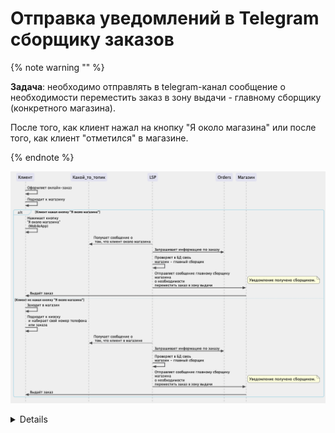 # Отправка уведомлений в Telegram сборщику заказов

{% note warning "" %}

**Задача**: необходимо отправлять в telegram-канал сообщение о необходимости переместить заказ в зону выдачи - главному сборщику (конкретного магазина).

После того, как клиент нажал на кнопку "Я около магазина" или после того, как клиент "отметился" в магазине.

{% endnote %}

![TestUml](_my/firstDiagram.png)


<details>

```
@startuml firstDiagram

skinparam maxMessageSize 300
skinparam sequenceArrowThickness 2
skinparam roundcorner 10
skinparam backgroundColor EFEFEF
skinparam style strictuml
skinparam ParticipantBorderColor EFEFEF
skinparam DatabaseBorderColor EFEFEF

skinparam sequence {
ArrowColor 49494A
LifeLineBorderColor 49494A
LifeLineBackgroundColor 49494A
ArrowFontSize 12
GroupBorderColor LightBlue
GroupFontSize 10 
GroupHeaderFontColor 49494A
} 

participant Клиент
participant Какой_то_топик
participant LSP
participant Orders
participant Магазин


Клиент -> Клиент: Оформляет онлайн-заказ
Клиент -> Клиент: Подходит к магазину

alt Клиент нажал кнопку "Я около магазина"
     Клиент -> Клиент: Нажимает кнопку \n"Я около магазина" \n (MobileApp)
     LSP --> Какой_то_топик: Получает сообщение о \n том, что клиент около магазина
     LSP -> Orders: Запрашивает информацию по заказу
     LSP -> LSP: Проверяет в БД связь \nмагазин - главный сборщик
     LSP -> Магазин: Отправляет сообщение главному сборщику магазина \nо необходимости\nпереместить заказ в зону выдачи
     note right: Уведомление получено сборщиком. 
     Магазин -> Клиент: Выдаёт заказ
     deactivate Магазин

else Клиент не нажал кнопку "Я около магазина"
    Клиент -> Клиент: Заходит в магазин
    Клиент -> Клиент: Подходит к киоску\n и набирает свой номер телефона\n или заказа 
    LSP --> Какой_то_топик: Получает сообщение о \n том, что клиент в магазине
    LSP -> Orders: Запрашивает информацию по заказу
    LSP -> LSP: Проверяет в БД связь \nмагазин - главный сборщик
    LSP -> Магазин: Отправляет сообщение главному сборщику магазина \nо необходимости\nпереместить заказ в зону выдачи
    note right: Уведомление получено сборщиком. 
    Магазин -> Клиент: Выдаёт заказ
    deactivate Магазин
    end

@enduml
```

</details>